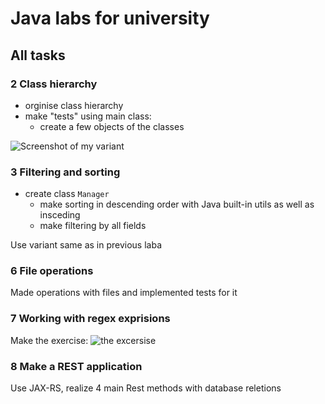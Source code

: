 # Java labs for university

## All tasks

### 2 Class hierarchy

- orginise class hierarchy
- make "tests" using main class:
  - create a few objects of the classes

![Screenshot of my variant](images/exercise2.png)

### 3 Filtering and sorting

- create class `Manager`
  - make sorting in descending order with Java built-in utils as well as insceding
  - make filtering by all fields

Use variant same as in previous laba

### 6 File operations

Made operations with files and implemented tests for it

### 7 Working with regex exprisions

Make the exercise: ![the excersise](images/laba7.png)

### 8 Make a REST application

Use JAX-RS, realize 4 main Rest methods with database reletions

